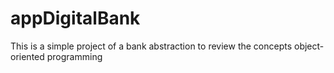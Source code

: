 # appDigitalBank
This is a simple project of a bank abstraction to review the concepts  object-oriented programming
